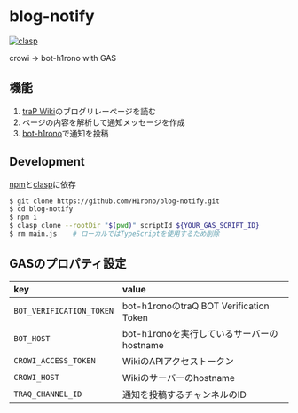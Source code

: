 # blog-notify

[![clasp](https://img.shields.io/badge/built%20with-clasp-4285f4.svg)](https://github.com/google/clasp)

crowi → bot-h1rono with GAS

## 機能

1. [traP Wiki](https://github.com/traPtitech/crowi)のブログリレーページを読む
2. ページの内容を解析して通知メッセージを作成
3. [bot-h1rono](https://github.com/H1rono/bot-h1rono)で通知を投稿

## Development

[npm](https://www.npmjs.com/)と[clasp](https://github.com/google/clasp)に依存

```bash
$ git clone https://github.com/H1rono/blog-notify.git
$ cd blog-notify
$ npm i
$ clasp clone --rootDir "$(pwd)" scriptId ${YOUR_GAS_SCRIPT_ID}
$ rm main.js    # ローカルではTypeScriptを使用するため削除
```

## GASのプロパティ設定

key | value
:-- | :--
`BOT_VERIFICATION_TOKEN` | bot-h1ronoのtraQ BOT Verification Token
`BOT_HOST` | bot-h1ronoを実行しているサーバーのhostname
`CROWI_ACCESS_TOKEN` | WikiのAPIアクセストークン
`CROWI_HOST` | Wikiのサーバーのhostname
`TRAQ_CHANNEL_ID` | 通知を投稿するチャンネルのID
